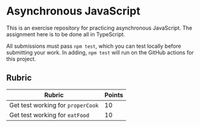 # Asynchronous JavaScript

This is an exercise repository for practicing asynchronous JavaScript. The
assignment here is to be done all in TypeScript.

All submissions must pass `npm test`, which you can test locally before
submitting your work. In adding, `npm test` will run on the GitHub actions for
this project.

## Rubric

| Rubric                                            | Points |
|---------------------------------------------------|--------|
| Get test working for `properCook`                 | 10     |
| Get test working for `eatFood`                    | 10     |

